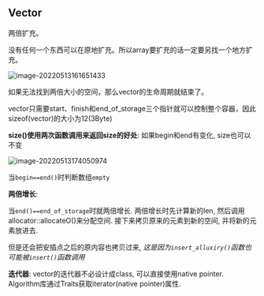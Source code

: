  ## Vector

两倍扩充。

没有任何一个东西可以在原地扩充。所以array要扩充的话一定要另找一个地方扩充。

![image-20220513161651433](https://michael-picgo.obs.cn-east-3.myhuaweicloud.com/image-20220513161651433.png)

如果无法找到两倍大小的空间，那么vector的生命周期就结束了。

vector只需要start、finish和end_of_storage三个指针就可以控制整个容器，因此sizeof(vector)的大小为12(3Byte)

**size()使用两次函数调用来返回size的好处**: 如果begin和end有变化, size也可以不变

![image-20220513174050974](https://michael-picgo.obs.cn-east-3.myhuaweicloud.com/image-20220513174050974.png)

当`begin==end()`时判断数组`empty`

**两倍增长**:

当`end()==end_of_storage`时就两倍增长. 两倍增长时先计算新的len, 然后调用allocator::allocateO()来分配空间. 接下来拷贝原来的元素到新的空间, 并将新的元素放进去.

但是还会把安插点之后的原内容也拷贝过来, *这是因为`insert_alluxiry()`函数也可能被`insert()`函数调用*

**迭代器**: vector的迭代器不必设计成class, 可以直接使用native pointer. Algorithm库通过Traits获取iterator(native pointer)属性.